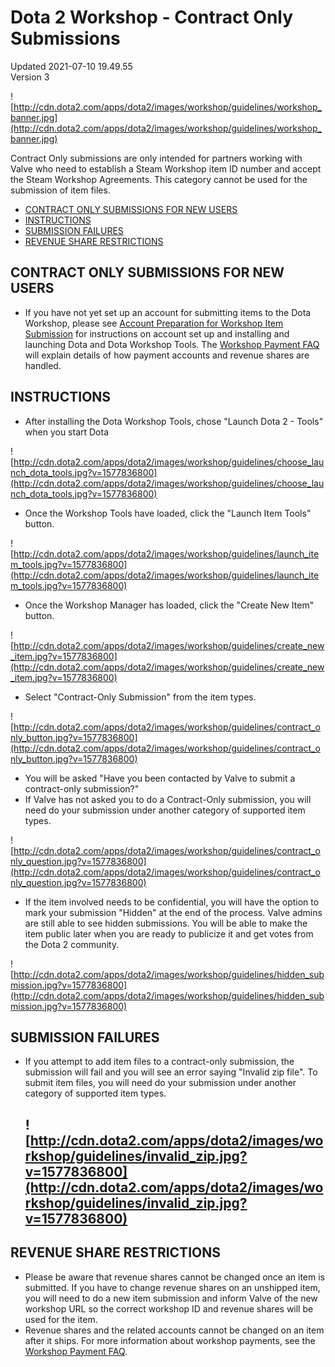 # Dota 2 Workshop - Contract Only Submissions
Updated 2021-07-10 19.49.55  
Version 3  

![http://cdn.dota2.com/apps/dota2/images/workshop/guidelines/workshop_banner.jpg](http://cdn.dota2.com/apps/dota2/images/workshop/guidelines/workshop_banner.jpg)  
  
Contract Only submissions are only intended for partners working with Valve who need to establish a Steam Workshop item ID number and accept the Steam Workshop Agreements. This category cannot be used for the submission of item files.  
  

* [CONTRACT ONLY SUBMISSIONS FOR NEW USERS](#newusers)
* [INSTRUCTIONS](#instructions)
* [SUBMISSION FAILURES](#failures)
* [REVENUE SHARE RESTRICTIONS](#revenuerestrictions)

  
  
[](id=newusers)  
  
## CONTRACT ONLY SUBMISSIONS FOR NEW USERS

* If you have not yet set up an account for submitting items to the Dota Workshop, please see [Account Preparation for Workshop Item Submission](https://support.steampowered.com/kb/8860-WOSX-7503/dota-2-account-preparation-for-workshop-item-submission) for instructions on account set up and installing and launching Dota and Dota Workshop Tools. The [Workshop Payment FAQ](http://steamcommunity.com/workshop/workshoppaymentinfofaq) will explain details of how payment accounts and revenue shares are handled.

  
  
[](id=instructions)  
  
## INSTRUCTIONS

* After installing the Dota Workshop Tools, chose "Launch Dota 2 - Tools" when you start Dota

  
  
![http://cdn.dota2.com/apps/dota2/images/workshop/guidelines/choose_launch_dota_tools.jpg?v=1577836800](http://cdn.dota2.com/apps/dota2/images/workshop/guidelines/choose_launch_dota_tools.jpg?v=1577836800)  
  

* Once the Workshop Tools have loaded, click the "Launch Item Tools" button.

  
  
![http://cdn.dota2.com/apps/dota2/images/workshop/guidelines/launch_item_tools.jpg?v=1577836800](http://cdn.dota2.com/apps/dota2/images/workshop/guidelines/launch_item_tools.jpg?v=1577836800)  
  

* Once the Workshop Manager has loaded, click the "Create New Item" button.

  
  
![http://cdn.dota2.com/apps/dota2/images/workshop/guidelines/create_new_item.jpg?v=1577836800](http://cdn.dota2.com/apps/dota2/images/workshop/guidelines/create_new_item.jpg?v=1577836800)  
  

* Select "Contract-Only Submission" from the item types.

  
  
![http://cdn.dota2.com/apps/dota2/images/workshop/guidelines/contract_only_button.jpg?v=1577836800](http://cdn.dota2.com/apps/dota2/images/workshop/guidelines/contract_only_button.jpg?v=1577836800)  
  

* You will be asked "Have you been contacted by Valve to submit a contract-only submission?"
*  If Valve has not asked you to do a Contract-Only submission, you will need do your submission under another category of supported item types.

  
  
![http://cdn.dota2.com/apps/dota2/images/workshop/guidelines/contract_only_question.jpg?v=1577836800](http://cdn.dota2.com/apps/dota2/images/workshop/guidelines/contract_only_question.jpg?v=1577836800)  
  

* If the item involved needs to be confidential, you will have the option to mark your submission "Hidden" at the end of the process. Valve admins are still able to see hidden submissions. You will be able to make the item public later when you are ready to publicize it and get votes from the Dota 2 community.

  
  
![http://cdn.dota2.com/apps/dota2/images/workshop/guidelines/hidden_submission.jpg?v=1577836800](http://cdn.dota2.com/apps/dota2/images/workshop/guidelines/hidden_submission.jpg?v=1577836800)  
  
[](id=failures)  
  
## SUBMISSION FAILURES

* If you attempt to add item files to a contract-only submission, the submission will fail and you will see an error saying "Invalid zip file". To submit item files, you will need do your submission under another category of supported item types.

  ## ![http://cdn.dota2.com/apps/dota2/images/workshop/guidelines/invalid_zip.jpg?v=1577836800](http://cdn.dota2.com/apps/dota2/images/workshop/guidelines/invalid_zip.jpg?v=1577836800)
[](id=revenuerestrictions)  
  
## REVENUE SHARE RESTRICTIONS

* Please be aware that revenue shares cannot be changed once an item is submitted. If you have to change revenue shares on an unshipped item, you will need to do a new item submission and inform Valve of the new workshop URL so the correct workshop ID and revenue shares will be used for the item.
* Revenue shares and the related accounts cannot be changed on an item after it ships. For more information about workshop payments, see the [Workshop Payment FAQ](http://steamcommunity.com/workshop/workshoppaymentinfofaq).